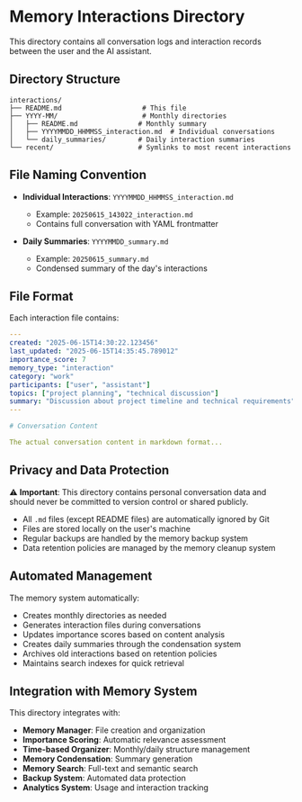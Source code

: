 # Memory Interactions Directory

This directory contains all conversation logs and interaction records between the user and the AI assistant.

## Directory Structure

```
interactions/
├── README.md                    # This file
├── YYYY-MM/                     # Monthly directories
│   ├── README.md               # Monthly summary
│   ├── YYYYMMDD_HHMMSS_interaction.md  # Individual conversations
│   └── daily_summaries/        # Daily interaction summaries
└── recent/                     # Symlinks to most recent interactions
```

## File Naming Convention

- **Individual Interactions**: `YYYYMMDD_HHMMSS_interaction.md`
  - Example: `20250615_143022_interaction.md`
  - Contains full conversation with YAML frontmatter

- **Daily Summaries**: `YYYYMMDD_summary.md`
  - Example: `20250615_summary.md`
  - Condensed summary of the day's interactions

## File Format

Each interaction file contains:

```yaml
---
created: "2025-06-15T14:30:22.123456"
last_updated: "2025-06-15T14:35:45.789012"
importance_score: 7
memory_type: "interaction"
category: "work"
participants: ["user", "assistant"]
topics: ["project planning", "technical discussion"]
summary: "Discussion about project timeline and technical requirements"
---

# Conversation Content

The actual conversation content in markdown format...
```

## Privacy and Data Protection

⚠️ **Important**: This directory contains personal conversation data and should never be committed to version control or shared publicly.

- All `.md` files (except README files) are automatically ignored by Git
- Files are stored locally on the user's machine
- Regular backups are handled by the memory backup system
- Data retention policies are managed by the memory cleanup system

## Automated Management

The memory system automatically:
- Creates monthly directories as needed
- Generates interaction files during conversations
- Updates importance scores based on content analysis
- Creates daily summaries through the condensation system
- Archives old interactions based on retention policies
- Maintains search indexes for quick retrieval

## Integration with Memory System

This directory integrates with:
- **Memory Manager**: File creation and organization
- **Importance Scoring**: Automatic relevance assessment
- **Time-based Organizer**: Monthly/daily structure management
- **Memory Condensation**: Summary generation
- **Memory Search**: Full-text and semantic search
- **Backup System**: Automated data protection
- **Analytics System**: Usage and interaction tracking 